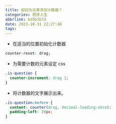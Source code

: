 ```yaml
---
title: 如何为元素添加计数器？
categories: 程序人生
abbrlink: bd5b3b7d
date: 2023-10-31 22:27:40
tags:
---
```


- 在适当的位置初始化计数器

```css
counter-reset: drag; 
```

- 为需要计数的元素设定 css

```css
.is-question {
  counter-increment: drag 1;
}
```

- 将计数器的文字展示出来。

```css
.is-question:before {
  content: counter(drag, decimal-leading-zero);
  padding-left: 20px;
}
```